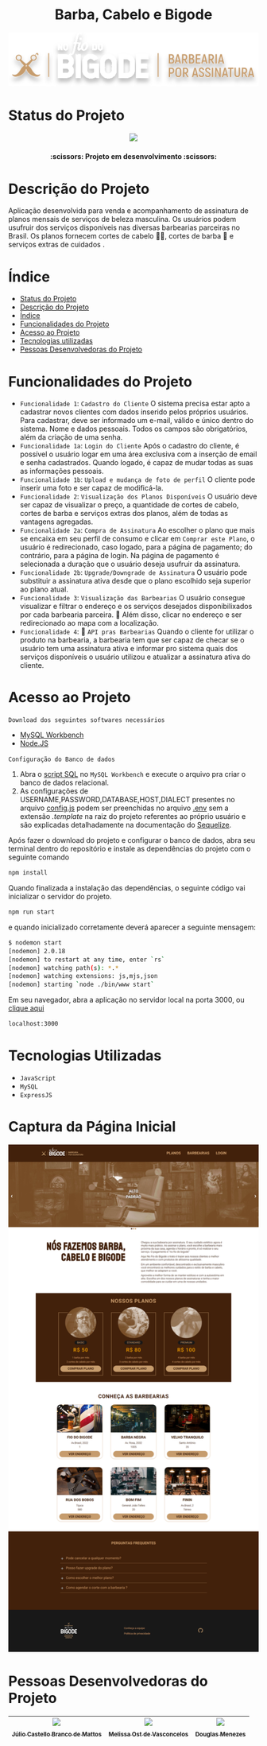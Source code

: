 
<h1 align="center"> Barba, Cabelo e Bigode </h1>

<p align="center">
<img src="public/images/fiodobigode-logo-horizontal.svg"/>
</p>

# Status do Projeto

<p align="center">
<img src="http://img.shields.io/static/v1?label=STATUS&message=EM%20DESENVOLVIMENTO&color=GREEN&style=for-the-badge"/>
</p>

<h4 align="center"> 
    :scissors:  Projeto em desenvolvimento  :scissors:
</h4>


# Descrição do Projeto

Aplicação desenvolvida para venda e acompanhamento de assinatura de planos mensais de serviços de beleza masculina. Os usuários podem usufruir dos serviços disponíveis nas diversas barbearias parceiras no Brasil. Os planos fornecem cortes de cabelo 💇‍♂️, cortes de barba 🧔 e serviços extras de cuidados .


# Índice 
* [Status do Projeto](#status-do-projeto)
* [Descrição do Projeto](#descrição-do-projeto)
* [Índice](#índice)
* [Funcionalidades do Projeto](#funcionalidades-do-projeto)
* [Acesso ao Projeto](#acesso-ao-projeto)
* [Tecnologias utilizadas](#tecnologias-utilizadas)
* [Pessoas Desenvolvedoras do Projeto](#pessoas-desenvolvedoras-do-projeto)

# Funcionalidades do Projeto

- `Funcionalidade 1`: `Cadastro do Cliente` O sistema precisa estar apto a cadastrar novos clientes com dados inserido pelos próprios usuários. Para cadastrar, deve ser informado um e-mail, válido e único dentro do sistema. Nome e dados pessoais. Todos os campos são obrigatórios, além da criação de uma senha.
- `Funcionalidade 1a`: `Login do Cliente` Após o cadastro do cliente, é possível o usuário logar em uma área exclusiva com a inserção de email e senha cadastrados. Quando logado, é capaz de mudar todas as suas as informações pessoais.
- `Funcionalidade 1b`: `Upload e mudança de foto de perfil` O cliente pode inserir uma foto e ser capaz de modificá-la. 
- `Funcionalidade 2`: `Visualização dos Planos Disponíveis` O usuário deve ser capaz de visualizar o preço, a quantidade de cortes de cabelo, cortes de barba e serviços extras dos planos, além de todas as vantagens agregadas.
- `Funcionalidade 2a`: `Compra de Assinatura` Ao escolher o plano que mais se encaixa em seu perfil de consumo e clicar em `Comprar este Plano`, o usuário é redirecionado, caso logado, para a página de pagamento; do contrário, para a página de login. 
Na página de pagamento é selecionada a duração que o usuário deseja usufruir da assinatura.
- `Funcionalidade 2b`: `Upgrade/Downgrade de Assinatura` O usuário pode substituir a assinatura ativa desde que o plano escolhido seja superior ao plano atual.
- `Funcionalidade 3`: `Visualização das Barbearias` O usuário consegue visualizar e filtrar o endereço e os serviços desejados disponibilixados por cada barbearia parceira. :hammer: Além disso, clicar no endereço e ser redirecionado ao mapa com a localização.
- `Funcionalidade 4`: :hammer: `API pras Barbearias` Quando o cliente for utilizar o produto na barbearia, a barbearia tem que ser capaz de checar se o usuário tem uma assinatura ativa e informar pro sistema quais dos serviços disponíveis o usuário utilizou e atualizar a assinatura ativa do cliente.

# Acesso ao Projeto
`Download dos seguintes softwares necessários`

* [MySQL Workbench](https://www.mysql.com/products/workbench/)
* [Node.JS](https://nodejs.org/en/)

`Configuração do Banco de dados`
1. Abra o [script SQL](bancoDeDados.sql) no `MySQL Workbench` e execute o arquivo pra criar o banco de dados relacional.
2. As configurações de USERNAME,PASSWORD,DATABASE,HOST,DIALECT presentes no arquivo [config.js](database/config/config.js) podem ser preenchidas no arquivo [.env](.env.template) sem a extensão *.template* na raiz do projeto referentes ao próprio usuário e são explicadas detalhadamente na documentação do [Sequelize](https://sequelize.org/docs/v6/other-topics/migrations/#configuration-connection-string).

Após fazer o download do projeto e configurar o banco de dados, abra seu terminal dentro do repositório e instale as dependências do projeto com o seguinte comando
~~~bash
npm install
~~~
Quando finalizada a instalação das dependências, o seguinte código vai inicializar o servidor do projeto.
~~~bash
npm run start
~~~
e quando inicializado corretamente deverá aparecer a seguinte mensagem:
~~~bash
$ nodemon start
[nodemon] 2.0.18
[nodemon] to restart at any time, enter `rs`
[nodemon] watching path(s): *.*
[nodemon] watching extensions: js,mjs,json
[nodemon] starting `node ./bin/www start`
~~~
Em seu navegador, abra a aplicação no servidor local na porta 3000, ou [clique aqui](http://localhost:3000/)
~~~bash
localhost:3000
~~~

# Tecnologias Utilizadas
* `JavaScript`
* `MySQL`
* `ExpressJS`

# Captura da Página Inicial
<img src="screenshot/homepage.png"/>

# Pessoas Desenvolvedoras do Projeto

| [<img src="https://avatars.githubusercontent.com/u/94792677?v=4" width=115><br><sub>Júlio Castello Branco de Mattos</sub>](https://github.com/jcastellobranco) |  [<img src="https://avatars.githubusercontent.com/u/102265129?v=4" width=115><br><sub>Melissa Ost de Vasconcelos</sub>](https://github.com/Melissaost) |  [<img src="https://avatars.githubusercontent.com/u/57369005?v=4" width=115><br><sub>Douglas Menezes</sub>](https://github.com/dvictor13) |
| :---: | :---: | :---: |
